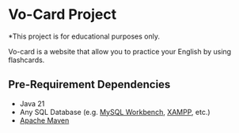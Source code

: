 # Vo-Card Project
*This project is for educational purposes only.

Vo-card is a website that allow you to practice your English by using flashcards.

## Pre-Requirement Dependencies
- Java 21
- Any SQL Database (e.g. [MySQL Workbench](https://www.mysql.com/products/workbench/), [XAMPP](https://www.apachefriends.org/download.html), etc.)
- [Apache Maven](https://maven.apache.org/download.cgi)
